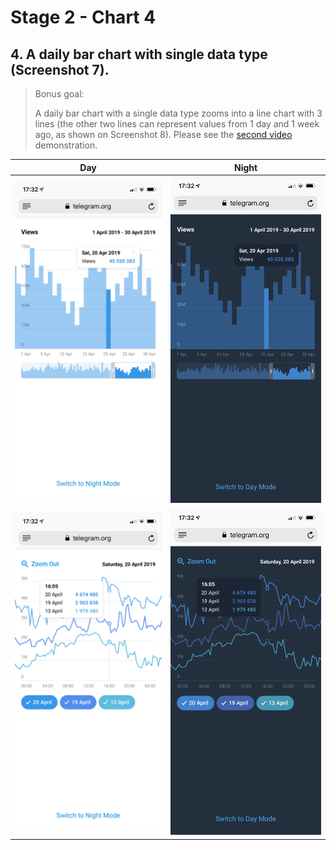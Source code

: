 # Stage 2 - Chart 4

## 4. A daily bar chart with single data type (Screenshot 7).
 > Bonus goal:
 >
 > A daily bar chart with a single data type zooms into a line chart with 3 lines
 > (the other two lines can represent values from 1 day and 1 week ago, as shown on Screenshot 8).
 > Please see the [second video](https://t.me/contest/62) demonstration.

Day                        |  Night
:-------------------------:|:-------------------------:
![alt text](../JS_7.png)   |  ![alt text](../JS_7_Night.png)
![alt text](../JS_8.png)   |  ![alt text](../JS_8_Night.png)
